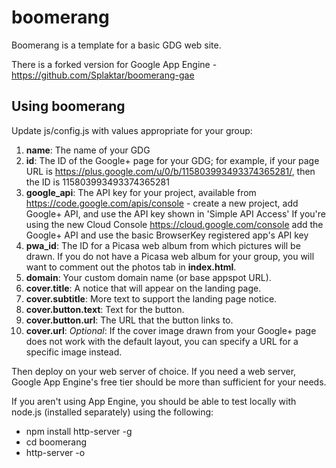 boomerang
=========
Boomerang is a template for a basic GDG web site.

There is a forked version for Google App Engine - https://github.com/Splaktar/boomerang-gae

Using boomerang
---------------
Update js/config.js with values appropriate for your group:

1. **name**: The name of your GDG
2. **id**: The ID of the Google+ page for your GDG; for example, if your page
   URL is https://plus.google.com/u/0/b/115803993493374365281/, then the ID
   is 115803993493374365281
3. **google_api**: The API key for your project, available from
   https://code.google.com/apis/console - create a new project, add Google+ API,
   and use the API key shown in 'Simple API Access'
   If you're using the new Cloud Console https://cloud.google.com/console
   add the Google+ API and use the basic BrowserKey registered app's API key
4. **pwa_id**: The ID for a Picasa web album from which pictures will be
   drawn. If you do not have a Picasa web album for your group, you will want
   to comment out the photos tab in **index.html**.
5. **domain**: Your custom domain name (or base appspot URL).
6. **cover.title**: A notice that will appear on the landing page.
7. **cover.subtitle**: More text to support the landing page notice.
8. **cover.button.text**: Text for the button.
9. **cover.button.url**: The URL that the button links to.
10. **cover.url**: _Optional_: If the cover image drawn from your Google+ page
   does not work with the default layout, you can specify a URL for a specific
   image instead.

Then deploy on your web server of choice. If you need a web server, Google App
Engine's free tier should be more than sufficient for your needs.

If you aren't using App Engine, you should be able to test locally with
node.js (installed separately) using the following:
* npm install http-server -g
* cd boomerang
* http-server -o